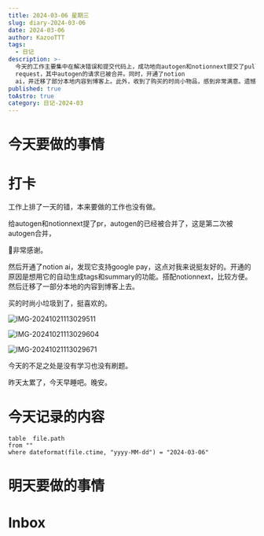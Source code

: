 ```yaml
---
title: 2024-03-06 星期三
slug: diary-2024-03-06
date: 2024-03-06
author: KazooTTT
tags:
  - 日记
description: >-
  今天的工作主要集中在解决错误和提交代码上，成功地向autogen和notionnext提交了pull
  request，其中autogen的请求已被合并。同时，开通了notion
  ai，并迁移了部分本地内容到博客上。此外，收到了购买的时尚小物品，感到非常满意。遗憾的是，今天没有进行学习和刷题。计划早点休息，为明天做准备。
published: true
toAstro: true
category: 日记-2024-03
---
```


# 今天要做的事情

# 打卡

工作上排了一天的错，本来要做的工作也没有做。

给autogen和notionnext提了pr，autogen的已经被合并了，这是第二次被autogen合并，

🙏非常感谢。

然后开通了notion ai，发现它支持google pay，这点对我来说挺友好的。开通的原因是想用它的自动生成tags和summary的功能。搭配notionnext，比较方便。然后迁移了一部分本地的内容到博客上去。

买的时尚小垃圾到了，挺喜欢的。

![IMG-20241021113029511](https://pictures.kazoottt.top/2024/11/20241125-30be30b76c47cff90a88e37b7562e1ed.png)

![IMG-20241021113029604](https://pictures.kazoottt.top/2024/11/20241125-15265af8fa83af8ec5365f588256f85b.jpeg)

![IMG-20241021113029671](https://pictures.kazoottt.top/2024/11/20241125-c33b78a016b48a6729cb3aa8e939e125.jpeg)

今天的不足之处是没有学习也没有刷题。

昨天太累了，今天早睡吧。晚安。

# 今天记录的内容

```dataview
table  file.path
from ""
where dateformat(file.ctime, "yyyy-MM-dd") = "2024-03-06"
```

# 明天要做的事情

# Inbox

<!-- start of weread -->
<!-- end of weread -->
